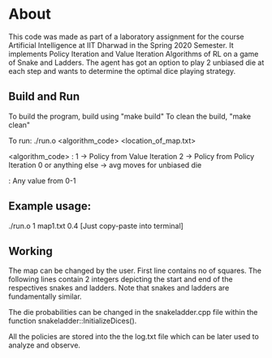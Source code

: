 # About 
This code was made as part of a laboratory assignment for the course Artificial Intelligence at IIT Dharwad in the Spring 2020 Semester. It implements Policy Iteration and Value Iteration Algorithms of RL on a game of Snake and Ladders. The agent has got an option to play 2 unbiased die at each step and wants to determine the optimal dice playing strategy. 

## Build and Run

To build the program, build using "make build"
To clean the build, "make clean"

To run:
./run.o <algorithm_code> <location_of_map.txt> <gamma>

<algorithm_code> : 
		1 			-> Policy from Value Iteration
		2 			-> Policy from Policy Iteration
		0 or anything else	-> avg moves for unbiased die

<gamma> : Any value from 0-1

## Example usage:
./run.o 1 map1.txt 0.4
[Just copy-paste into terminal]


## Working 
The map can be changed by the user. First line contains no of squares. The following lines contain 2 integers depicting the start and end of the respectives snakes and ladders. Note that snakes and ladders are fundamentally similar.

The die probabilities can be changed in the snakeladder.cpp file within the function snakeladder::InitializeDices().

All the policies are stored into the the log.txt file which can be later used to analyze and observe. 

